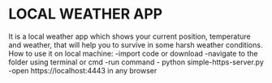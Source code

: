 # LOCAL WEATHER APP
It is a local weather app which shows your current position, temperature and weather, that will help you to survive in some harsh weather conditions.
How to use it on local machine:
-import code or download
-navigate to the folder using terminal or cmd
-run command - python simple-https-server.py
-open https://localhost:4443 in any browser